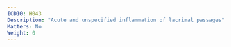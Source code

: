 ```yaml
---
ICD10: H043
Description: "Acute and unspecified inflammation of lacrimal passages"
Matters: No
Weight: 0
---
```

